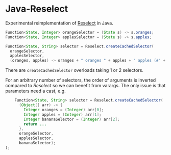 # Java-Reselect

Experimental reimplementation of [Reselect](https://github.com/reduxjs/reselect)
in Java.

```java
Function<State, Integer> orangeSelector = (State s) -> s.oranges;
Function<State, Integer> applesSelector = (State s) -> s.apples;

Function<State, String> selector = Reselect.createCachedSelector(
  orangeSelector,
  applesSelector,
  (oranges, apples) -> oranges + " oranges " + apples + " apples (#" + counter.incrementAndGet() + ")");
```

There are `createCachedSelector` overloads taking 1 or 2 selectors.

For an arbitrary number of selectors, the order of arguments is inverted 
compared to *Reselect* so we can benefit from varargs. The only issue is
that parameters need a cast, e.g.

```java
    Function<State, String> selector = Reselect.createCachedSelector(
      (Object[] arr) -> {
        Integer oranges = (Integer) arr[0];
        Integer apples = (Integer) arr[1];
        Integer bananaSelector = (Integer) arr[2];
        return ...
      },
      orangeSelector,
      applesSelector,
      bananaSelector);
);
```
